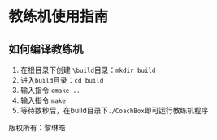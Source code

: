 # 教练机使用指南

## 如何编译教练机

1. 在根目录下创建 `\build`目录：`mkdir build`
2. 进入`build`目录：`cd build`
3. 输入指令 `cmake ..`
4. 输入指令 `make`
5. 等待数秒后，在build目录下`./CoachBox`即可运行教练机程序

版权所有：黎琳皓